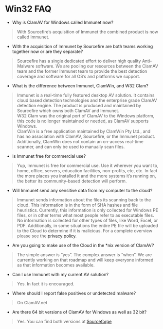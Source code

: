 # Win32 FAQ #

* Why is ClamAV for Windows called Immunet now?

>With Sourcefire’s acquisition of Immunet the combined product is now called Immunet.

* With the acquisition of Immunet by Sourcefire are both teams working together now or are they separate?

>Sourcefire has a single dedicated effort to deliver high quality Anti-Malware software.  We are pooling our resources between the ClamAV team and the former Immunet team to provide the best detection coverage and software for all OS’s and platforms we support.

* What is the difference between Immunet, ClamWin, and W32 Clam?

>Immunet is a real-time fully featured desktop AV solution.  It contains cloud based detection technologies and the enterprise grade ClamAV detection engine. The product is produced and maintained by Sourcefire which owns both ClamAV and Immunet.  
W32 Clam was the original port of ClamAV to the Windows platform, this code is no longer maintained or needed, as ClamAV supports Windows.  
ClamWin is a free application maintained by ClamWin Pty Ltd., and has no association with ClamAV, Sourcefire, or the Immunet product.  Additionally, ClamWin does not contain an on-access real-time scanner, and can only be used to manually scan files.

* Is Immunet free for commercial use?

>Yup, Immunet is free for commercial use. Use it wherever you want to, home, office, servers, education facilities, non-profits, etc, etc. In fact the more places you installed it and the more systems it’s running on, the better its community-based detection will perform.

* Will Immunet send any sensitive data from my computer to the cloud?

>Immunet sends information about the files its scanning back to the cloud. This information is in the form of SHA hashes and file heuristics. Currently, this information is only collected for Windows PE files, or in other terms what most people refer to as executable files. No information is collected for other types of files, like Word, Excel, or PDF. Additionally, in some situations the entire PE file will be uploaded to the Cloud to determine if it is malicious. 
For a complete overview please see the [privacy policy](http://store.sourcefire.com/privacy/index.html).

* Are you going to make use of the Cloud in the \*nix version of ClamAV?

>The simple answer is “yes”.  The complex answer is “when”.  We are currently working on that roadmap and will keep everyone informed as that information becomes available.

* Can I use Immunet with my current AV solution?

>Yes. In fact it is encouraged.

* Where should I report false positives or undetected malware?

>On ClamAV.net

* Are there 64 bit versions of ClamAV for Windows as well as 32 bit?

>Yes.  You can find both versions at [Sourceforge](http://sourceforge.net/projects/clamav/files/clamav/win32/)
